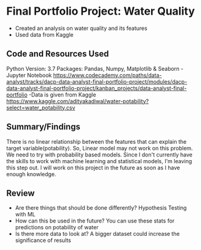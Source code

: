 # Final Portfolio Project: Water Quality

- Created an analysis on water quality and its features
- Used data from Kaggle

## Code and Resources Used
Python Version: 3.7
  Packages: Pandas, Numpy, Matplotlib & Seaborn
-Jupyter Notebook
https://www.codecademy.com/paths/data-analyst/tracks/dacp-data-analyst-final-portfolio-project/modules/dacp-data-analyst-final-portfolio-project/kanban_projects/data-analyst-final-portfolio
-Data is given from Kaggle https://www.kaggle.com/adityakadiwal/water-potability?select=water_potability.csv

## Summary/Findings
There is no linear relationship between the features that can explain the target variable(potability). So, Linear model may not work on this problem. We need to try with probability based models. Since I don't currently have the skills to work with machine learning and statistical models, I'm leaving this step out. I will work on this project in the future as soon as I have enough knowledge.

## Review
- Are there things that should be done differently?
    Hypothesis Testing with ML
- How can this be used in the future?
    You can use these stats for predictions on potability of water
- Is there more data to look at? 
    A bigger dataset could increase the significance of results
